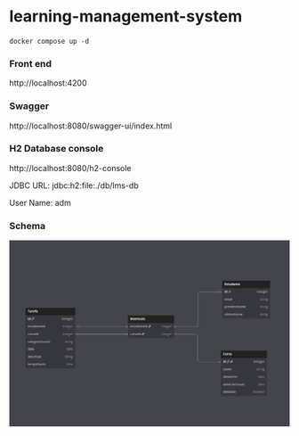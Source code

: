 # learning-management-system

```
docker compose up -d
```

### Front end
http://localhost:4200

### Swagger
http://localhost:8080/swagger-ui/index.html

### H2 Database console
http://localhost:8080/h2-console

JDBC URL: jdbc:h2:file:./db/lms-db

User Name: adm


### Schema

![alt text](image.png)